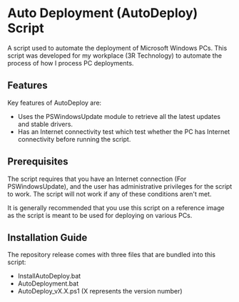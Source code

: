 <!-- Project Name and Description-->
# Auto Deployment (AutoDeploy) Script
<!-- Brief Description -->
A script used to automate the deployment of Microsoft Windows PCs. This script was developed for my workplace (3R Technology) to automate the process of how I process PC deployments.
<!-- Features -->
## Features
Key features of AutoDeploy are:
- Uses the PSWindowsUpdate module to retrieve all the latest updates and stable drivers.
- Has an Internet connectivity test which test whether the PC has Internet connectivity before running the script.
<!-- Prerequisites -->
## Prerequisites
The script requires that you have an Internet connection (For PSWindowsUpdate), and the user has administrative privileges for the script to work. The script will not work if any of these conditions aren't met.

It is generally recommended that you use this script on a reference image as the script is meant to be used for deploying on various PCs.

## Installation Guide
The repository release comes with three files that are bundled into this script:
- InstallAutoDeploy.bat
- AutoDeployment.bat
- AutoDeploy_vX.X.ps1 (X represents the version number)

